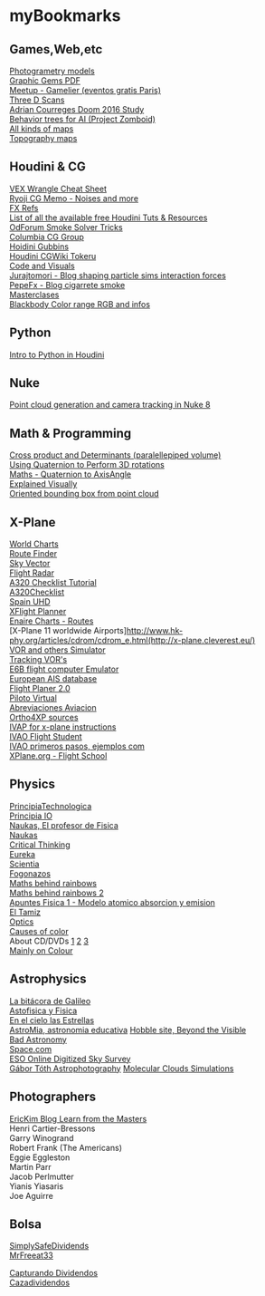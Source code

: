 # myBookmarks

## **Games,Web,etc**  
[Photogrametry models](https://sketchfab.com)  
[Graphic Gems PDF](http://inis.jinr.ru/sl/vol1/CMC/Graphics_Gems_2,ed_J.Arvo.pdf)  
[Meetup - Gamelier (eventos gratis Paris)](http://www.meetup.com/fr-FR/Gamelier-Paris-meetup-community/)  
[Three D Scans](http://threedscans.com/)  
[Adrian Courreges Doom 2016 Study](http://www.adriancourreges.com/blog/2016/09/09/doom-2016-graphics-study/)  
[Behavior trees for AI (Project Zomboid)](http://www.gamasutra.com/blogs/ChrisSimpson/20140717/221339/Behavior_trees_for_AI_How_they_work.php/)  
[All kinds of maps](https://earthexplorer.usgs.gov/)  
[Topography maps](http://opentopo.sdsc.edu/raster?opentopoID=OTALOS.112016.4326.2)  

## **Houdini & CG**
[VEX Wrangle Cheat Sheet](https://mrkunz.com/blog/08_22_2018_VEX_Wrangle_Cheat_Sheet.html)  
[Ryoji CG Memo - Noises and more](https://sites.google.com/site/fujitarium/Houdini/sop/wrangle/wrangle-pattern)  
[FX Refs](http://www.ref-fx.com/)  
[List of all the available free Houdini Tuts & Resources](https://docs.google.com/document/d/18HknhzY11WgdkFk1kN_vNLck1n928pH0iu1J77oh8aQ/edit)  
[OdForum Smoke Solver Tricks](https://forums.odforce.net/topic/31435-smoke-solver-tips-and-tricks/)  
[Columbia CG Group](http://www.cs.columbia.edu/cg/pubs.php)  
[Hoidini Gubbins](https://houdinigubbins.wordpress.com/)  
[Houdini CGWiki Tokeru](http://www.tokeru.com/cgwiki/index.php?title=Main_Page)  
[Code and Visuals](http://blog.yiningkarlli.com/)  
[Jurajtomori - Blog shaping particle sims interaction forces](https://jurajtomori.wordpress.com/)  
[PepeFx - Blog cigarrete smoke](http://pepefx.blogspot.fr/)  
[Masterclases](http://www.iamag.co/features/)  
[Blackbody Color range RGB and infos](http://www.vendian.org/mncharity/dir3/blackbody/UnstableURLs/bbr_color.html)  


## **Python**
[Intro to Python in Houdini](https://www.youtube.com/watch?v=Ua2loiGHZ38&index=2&list=RDN7m86aMNjlQ)

## **Nuke**  
[Point cloud generation and camera tracking in Nuke 8](http://community.foundry.com/discuss/topic/86851)  

## **Math & Programming**  
[Cross product and Determinants (paralellepiped volume)](https://users.math.msu.edu/users/gnagy/teaching/11-fall/mth234/L04-234.pdf)  
[Using Quaternion to Perform 3D rotations](http://www.cprogramming.com/tutorial/3d/quaternions.html)  
[Maths - Quaternion to AxisAngle](http://www.euclideanspace.com/maths/geometry/rotations/conversions/quaternionToAngle/)  
[Explained Visually](http://setosa.io/ev/)  
[Oriented bounding box from point cloud](https://hewjunwei.wordpress.com/2013/01/26/obb-generation-via-principal-component-analysis/)  

## **X-Plane**
[World Charts](http://www.uvairlines.com/admin/resources/charts/charts-europe.htm)  
[Route Finder](http://rfinder.asalink.net/free/)  
[Sky Vector](https://skyvector.com/)  
[Flight Radar](https://www.flightradar24.com/)  
[A320 Checklist Tutorial](http://airbus320neo.com/download/docs/Tutorial_A320_toller_stefan.pdf)  
[A320Checklist](http://airbus320neo.com/download/docs/JARa320_Checklist.pdf)  
[Spain UHD](http://spainuhd.blogspot.fr/p/descarga.html)  
[XFlight Planner](http://app.xflightplanner.net/#)  
[Enaire Charts - Routes](http://www.enaire.es/csee/Satellite/navegacion-aerea/es/Page/1078418725163/?other=1083158950596&other2=1083857759015&other3=1091168244328#ancla33511)  
[X-Plane 11 worldwide Airports]http://www.hk-phy.org/articles/cdrom/cdrom_e.html(http://x-plane.cleverest.eu/)  
[VOR and others Simulator](http://www.luizmonteiro.com/learning_vor_sim.aspx)  
[Tracking VOR's](https://allaboutairplanes.wordpress.com/2011/06/16/tracking-and-intercepting-vors/)  
[E6B flight computer Emulator](http://www.csgnetwork.com/e6bcalc.html)  
[European AIS database](https://www.ead.eurocontrol.int/fwf-eadbasic/public/cms/cmscontent.faces?configKey=default.home.page)  
[Flight Planer 2.0](http://onlineflightplanner.org/)  
[Piloto Virtual](http://tomalosmandos.blogspot.fr/2010/06/el-piloto-virtual-primeros-pasos.html)  
[Abreviaciones Aviacion](http://www.telcom.es/~gacias/rincon/abrevaz.html)  
[Ortho4XP sources](https://forums.x-plane.org/index.php?/forums/topic/125828-ortho4xp-per-country-master-source-list/)  
[IVAP for x-plane instructions](https://ivao.aero/softdev/X-IvAp/walkthrough.htm)  
[IVAO Flight Student](https://www.ivao.aero/training/documentation/index.php?section=fsx)  
[IVAO primeros pasos, ejemplos com](https://files.ivao.es/newbie/PrimPasATC.pdf)  
[XPlane.org - Flight School](https://forums.x-plane.org/index.php?/forums/forum/33-flight-school/)  

## **Physics**
[PrincipiaTechnologica](http://principiatechnologica.com/)  
[Principia IO](http://principia.io/#)  
[Naukas, El profesor de Fisica](http://elprofedefisica.naukas.com/)  
[Naukas](http://naukas.com/)  
[Critical Thinking](http://darksapiens.blogspot.fr/)  
[Eureka](http://danielmarin.naukas.com/)  
[Scientia](http://scientiablog.com/)  
[Fogonazos](http://www.fogonazos.es)  
[Maths behind rainbows](https://plus.maths.org/content/rainbows)  
[Maths behind rainbows 2](http://scientificsentence.net/Equations/optics/index.php?key=yes&Integer=descartes_rainbow)  
[Apuntes Fisica 1 - Modelo atomico absorcion y emision](http://rephip.unr.edu.ar/bitstream/handle/2133/4905/7101-15%20FISICA%20Modelo%20at%C3%B3mico%20de%20absorci%C3%B3n%20y%20emis%C3%B3n%20de%20fotones.pdf?sequence=2)  
[El Tamiz](https://eltamiz.com/)  
[Optics](http://scientificsentence.net/Equations/optics/index.php)  
[Causes of color](http://www.webexhibits.org/causesofcolor/index.html)  
About CD/DVDs [1](http://www.explainthatstuff.com/cdplayers.html)
[2](https://www.clir.org/pubs/reports/pub121/sec3/)
[3](http://www.hk-phy.org/articles/cdrom/cdrom_e.html)  
[Mainly on Colour](https://www.itp.uni-hannover.de/zawischa.html?&L=1)  

## **Astrophysics**
[La bitácora de Galileo](http://www.bitacoradegalileo.com/indice-tematico/)  
[Astofisica y Fisica](http://www.astrofisicayfisica.com)  
[En el cielo las Estrellas](http://guillermoabramson.blogspot.fr/)  
[AstroMia, astronomia educativa](http://www.astromia.com/) 
[Hobble site, Beyond the Visible](http://webbtelescope.org/webb_telescope/science_on_the_edge/beyond_the_visible/)  
[Bad Astronomy](http://www.slate.com/blogs/bad_astronomy.html)  
[Space.com](http://www.space.com/)  
[ESO Online Digitized Sky Survey](http://archive.eso.org/dss/dss)  
[Gábor Tóth Astrophotography](http://astro.i-net.hu/) 
[Molecular Clouds Simulations](http://www.astro.ex.ac.uk/people/mbate/)  

## **Photographers**
[EricKim Blog Learn from the Masters](http://erickimphotography.com/blog/learn-from-the-masters/)  
Henri Cartier-Bressons  
Garry Winogrand  
Robert Frank (The Americans)  
Eggie Eggleston  
Martin Parr  
Jacob Perlmutter  
Yianis Yiasaris  
Joe Aguirre  

## **Bolsa**
[SimplySafeDividends](https://www.simplysafedividends.com/#)  
[MrFreeat33](http://www.mrfreeat33.com/)  
  
[Capturando Dividendos](http://capturandodividendos.blogspot.fr/)  
[Cazadividendos](http://www.cazadividendos.com)  
